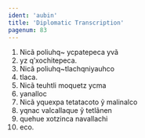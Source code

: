 ```yaml
---
ident: 'aubin'
title: 'Diplomatic Transcription'
pagenum: 83
---
```

1.	Nicã poliuhq~ ycpatepeca yvã
2.	yz qʹxochitepeca.
3.	Nicã poliuhq~tlachqniyauhco
4.	tlaca.
5.	Nicã teuhtli moquetz ycma
6.	yanalloc
7.	Nicã yquexpa tetatacoto ỹ malinalco
8.	yqnac valcallaque ỹ tetlãnen
9.	quehue xotzinca navallachi
10.	 eco.
